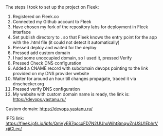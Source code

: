The steps I took to set up the project on Fleek:

1. Registered on Fleek.co
2. Connected my Github account to Fleek
3. Have chosen my fork of the repository labs for deployment in Fleek interface
4. Set publish directory to . so that Fleek knows the entry point for the app with the .html file (it could not detect it automatically)
5. Pressed deploy and waited for the deploy
6. Pressed add custom domain
7. I had some unoccupied domain, so I used it, pressed Verify
8. Pressed Check DNS configuration
9. Added a CNAME record with subdomain devops pointing to the link provided on my DNS provider website
10. Waiter for around an hour till changes propagate, traced it via dnschecker.org
11. Pressed verify DNS configuration
12. My website with custom domain name is ready, the link is: https://devops.yastanu.ru/

Custom domain: https://devops.yastanu.ru/

IPFS link: https://fleek.ipfs.io/ipfs/QmVyEB7qccxFD7N2UUhxWiht8mqwZnUSU1EbhrVxjiCLec/
